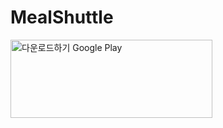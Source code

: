 # MealShuttle

<a href='https://play.google.com/store/apps/details?id=com.earlier.yma&pcampaignid=MKT-Other-global-all-co-prtnr-py-PartBadge-Mar2515-1'><img height="125" width="323" alt='다운로드하기 Google Play' src='https://play.google.com/intl/en_us/badges/images/generic/ko_badge_web_generic.png'/></a>
